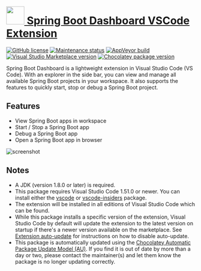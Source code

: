 # [<img src="https://cdn.jsdelivr.net/gh/dgalbraith/chocolatey-packages@7da8969e10613a6b3508add2291c6b23a47844d9/icons/vscode-spring-boot-dashboard.png" width="48" height="48" /> Spring Boot Dashboard VSCode Extension](<https://chocolatey.org/packages/vscode-spring-boot-dashboard>)

[![GitHub license](https://img.shields.io/badge/license-MIT-green.svg)](https://github.com/microsoft/vscode-spring-boot-dashboard/blob/master/LICENSE)
[![Maintenance status](https://img.shields.io/badge/maintained%3F-yes-green.svg)](https://gitHub.com/dgalbraith/chocolatey-packages/graphs/commit-activity)
[![AppVeyor build](https://img.shields.io/appveyor/ci/dgalbraith/chocolatey-packages)](https://ci.appveyor.com/project/dgalbraith/chocolatey-packages)
[![Visual Studio Marketplace version](https://img.shields.io/visual-studio-marketplace/v/vscjava.vscode-spring-boot-dashboard?label=Marketplace)](https://marketplace.visualstudio.com/items?itemName=vscjava.vscode-spring-boot-dashboard)
[![Chocolatey package version](https://img.shields.io/chocolatey/v/vscode-spring-boot-dashboard?label=Chocolatey)](<https://chocolatey.org/packages/vscode-spring-boot-dashboard>)

Spring Boot Dashboard is a lightweight extension in Visual Studio Code (VS Code). With an explorer in the side bar, you can view and manage all available Spring Boot projects in your workspace. It also supports the features to quickly start, stop or debug a Spring Boot project.

## Features

* View Spring Boot apps in workspace
* Start / Stop a Spring Boot app
* Debug a Spring Boot app
* Open a Spring Boot app in browser

![screenshot](https://cdn.jsdelivr.net/gh/dgalbraith/chocolatey-packages@7da8969e10613a6b3508add2291c6b23a47844d9/automatic/vscode-spring-boot-dashboard/screenshot.png)

## Notes

* A JDK (version 1.8.0 or later) is required.
* This package requires Visual Studio Code 1.51.0 or newer.
  You can install either the [vscode](https://chocolatey.org/packages/vscode) or [vscode-insiders](https://chocolatey.org/packages/vscode-insiders) package.
* The extension will be installed in all editions of Visual Studio Code which can be found.
* While this package installs a specific version of the extension, Visual Studio Code by default will update the extension to the latest version on startup if there's a newer version available on the marketplace.
  See [Extension auto-update](https://code.visualstudio.com/docs/editor/extension-gallery#_extension-autoupdate) for instructions on how to disable auto-update.
* This package is automatically updated using the [Chocolatey Automatic Package Update Model (AU)](https://github.com/majkinetor/au/blob/master/README.md).
  If you find it is out of date by more than a day or two, please contact the maintainer(s) and let them know the package is no longer updating correctly.
